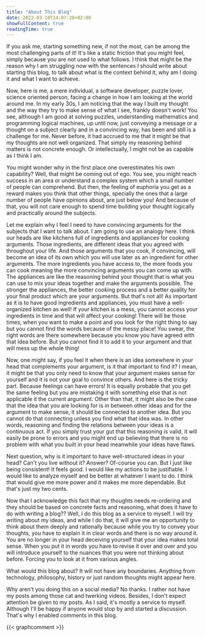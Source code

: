 ```yaml
---
title: "About This Blog"
date: 2022-03-10T14:07:28+02:00
showFullContent: true
readingTime: true
---
```

If you ask me, starting something new, if not the most, can be among the most challenging parts of it! It's like a static friction that you might feel, simply because you are not used to what follows. I think that might be the reason why I am struggling now with the sentences I should write about starting this blog, to talk about what is the context behind it, why am I doing it and what I want to achieve.

Now, here is me, a mere individual, a software developer, puzzle lover, science oriented person, facing a change in how I am looking at the world around me. In my early 30s, I am noticing that the way I built my thought and the way they try to make sense of what I see, frankly doesn't work! You see, although I am good at solving puzzles, understanding mathematics and programming logical machines, up until now, just conveying a message or a thought on a subject clearly and in a convincing way, has been and still is a challenge for me. Never before, it had accrued to me that it might be that my thoughts are not well organized. That simply my reasoning behind matters is not concrete enough. Or intellectually, I might not be as capable as I think I am.

You might wonder why in the first place one overestimates his own capability? Well, that might be coming out of ego. You see, you might reach success in an area or understand a complex system which a small number of people can comprehend. But then, the feeling of euphoria you get as a reward makes you think that other things, specially the ones that a large number of people have opinions about, are just below you! And because of that, you will not care enough to spend time building your thought logically and practically around the subjects. 

Let me explain why I feel I need to have convincing arguments for the subjects that I want to talk about. I am going to use an analogy here. I think our heads are like kitchens full of ingredients and appliances for cooking arguments. Those ingredients, are different ideas that you agreed with throughout your life. And those arguments that you cook, if convincing, will become an idea of its own which you will use later as an ingredient for other arguments. The more ingredients you have access to, the more foods you can cook meaning the more convincing arguments you can come up with. The appliances are like the reasoning behind your thought that is what you can use to mix your ideas together and make the arguments possible. The stronger the appliances, the better cooking process and a better quality for your final product which are your arguments. But that's not all! As important as it is to have good ingredients and appliances, you must have a well-organized kitchen as well! If your kitchen is a mess, you cannot access your ingredients in time and that will affect your cooking! There will be those times, when you want to make a point and you look for the right thing to say but you cannot find the words because of the messy place! You swear, the right words are there somewhere because you know you have agreed with that idea before. But you cannot find it to add it to your argument and that will mess up the whole thing!

Now, one might say, if you feel it when there is an idea somewhere in your head that complements your argument, is it that important to find it? I mean, it might be that you only need to know that your argument makes sense for yourself and it is not your goal to convince others. And here is the tricky part. Because feelings can have errors! It is equally probable that you get the same feeling but you are mistaking it with something else that is not applicable it the current argument. Other than that, it might also be the case that the idea that you are looking for is in between other ideas and for the argument to make sense, it should be connected to another idea. But you cannot do that connecting unless you find what that idea was. In other words, reasoning and finding the relations between your ideas is a continuous act. If you simply trust your gut that this reasoning is valid, it will easily be prone to errors and you might end up believing that there is no problem with what you built in your head meanwhile your ideas have flaws.

Next question, why is it important to have well-structured ideas in your head? Can't you live without it? Answer? Of-course you can. But I just like being consistent! It feels good. I would like my actions to be justifiable. I would like to analyze myself and be better at whatever I want to do. I think that would give me more power and it makes me more dependable. But that's just my two cents.

Now that I acknowledge this fact that my thoughts needs re-ordering and they should be based on concrete facts and reasoning, what does it have to do with writing a blog?? Well, I do this blog as a service to myself. I will try writing about my ideas, and while I do that, it will give me an opportunity to think about them deeply and rationally because while you try to convey your thoughts, you have to explain it in clear words and there is no way around it. You are no longer in your head deceiving yourself that your idea makes total sense. When you put it in words you have to revise it over and over and you will introduce yourself to the nuances that you were not thinking about before. Forcing you to look at it from various angles.

What would this blog about? It will not have any boundaries. Anything from technology, philosophy, history or just random thoughts might appear here.

Why aren't you doing this on a social media? No thanks. I rather not have my posts among those cat and twerking videos. Besides, I don't expect attention be given to my posts. As I said, it's mostly a service to myself. Although I'll be happy if anyone would stop by and started a discussion. That's why I enabled comments in this blog.

{{< graphcomment >}}